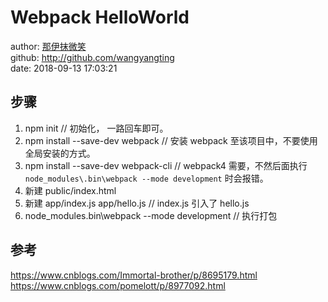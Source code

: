 # Webpack HelloWorld

author: [那伊抹微笑](https://github.com/wangyangting)  
github: http://github.com/wangyangting  
date: 2018-09-13 17:03:21

## 步骤
1. npm init  // 初始化， 一路回车即可。
2. npm install --save-dev webpack  // 安装 webpack 至该项目中，不要使用全局安装的方式。
3. npm install --save-dev webpack-cli  // webpack4 需要，不然后面执行 `node_modules\.bin\webpack --mode development` 时会报错。
4. 新建 public/index.html
5. 新建 app/index.js app/hello.js  // index.js 引入了 hello.js
6. node_modules\.bin\webpack --mode development  // 执行打包

## 参考
<https://www.cnblogs.com/Immortal-brother/p/8695179.html>  
<https://www.cnblogs.com/pomelott/p/8977092.html>